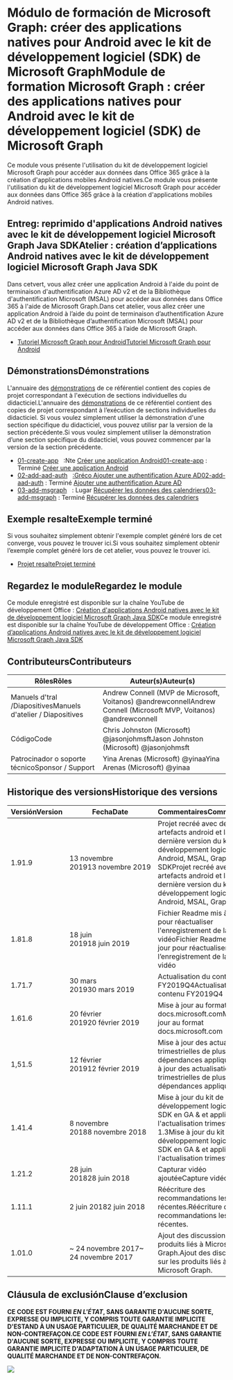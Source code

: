 # <a name="module-de-formation-microsoft-graph-crer-des-applications-natives-pour-android-avec-le-kit-de-dveloppement-logiciel-sdk-de-microsoft-graph"></a><span data-ttu-id="b4f50-101">Módulo de formación de Microsoft Graph: créer des applications natives pour Android avec le kit de développement logiciel (SDK) de Microsoft Graph</span><span class="sxs-lookup"><span data-stu-id="b4f50-101">Module de formation Microsoft Graph : créer des applications natives pour Android avec le kit de développement logiciel (SDK) de Microsoft Graph</span></span>

<span data-ttu-id="b4f50-102">Ce module vous présente l'utilisation du kit de développement logiciel Microsoft Graph pour accéder aux données dans Office 365 grâce à la création d'applications mobiles Android natives.</span><span class="sxs-lookup"><span data-stu-id="b4f50-102">Ce module vous présente l'utilisation du kit de développement logiciel Microsoft Graph pour accéder aux données dans Office 365 grâce à la création d'applications mobiles Android natives.</span></span>

## <a name="atelier-cration-dapplications-android-natives-avec-le-kit-de-dveloppement-logiciel-microsoftgraph-java-sdk"></a><span data-ttu-id="b4f50-103">Entreg: reprimido d'applications Android natives avec le kit de développement logiciel Microsoft Graph Java SDK</span><span class="sxs-lookup"><span data-stu-id="b4f50-103">Atelier : création d’applications Android natives avec le kit de développement logiciel Microsoft Graph Java SDK</span></span>

<span data-ttu-id="b4f50-104">Dans cetvert, vous allez créer une application Android à l'aide du point de terminaison d'authentification Azure AD v2 et de la Bibliothèque d'authentification Microsoft (MSAL) pour accéder aux données dans Office 365 à l'aide de Microsoft Graph.</span><span class="sxs-lookup"><span data-stu-id="b4f50-104">Dans cet atelier, vous allez créer une application Android à l’aide du point de terminaison d’authentification Azure AD v2 et de la Bibliothèque d’authentification Microsoft (MSAL) pour accéder aux données dans Office 365 à l’aide de Microsoft Graph.</span></span>

- [<span data-ttu-id="b4f50-105">Tutoriel Microsoft Graph pour Android</span><span class="sxs-lookup"><span data-stu-id="b4f50-105">Tutoriel Microsoft Graph pour Android</span></span>](https://docs.microsoft.com/graph/tutorials/android)

## <a name="dmonstrations"></a><span data-ttu-id="b4f50-106">Démonstrations</span><span class="sxs-lookup"><span data-stu-id="b4f50-106">Démonstrations</span></span>

<span data-ttu-id="b4f50-107">L'annuaire des [démonstrations](./demos) de ce référentiel contient des copies de projet correspondant à l'exécution de sections individuelles du didacticiel.</span><span class="sxs-lookup"><span data-stu-id="b4f50-107">L'annuaire des [démonstrations](./demos) de ce référentiel contient des copies de projet correspondant à l’exécution de sections individuelles du didacticiel.</span></span> <span data-ttu-id="b4f50-108">Si vous voulez simplement utiliser la démonstration d'une section spécifique du didacticiel, vous pouvez utilisr par la version de la section précédente.</span><span class="sxs-lookup"><span data-stu-id="b4f50-108">Si vous voulez simplement utiliser la démonstration d’une section spécifique du didacticiel, vous pouvez commencer par la version de la section précédente.</span></span>

- <span data-ttu-id="b4f50-109">[01-create-app](demos/01-create-app)   :Nte [Créer une application Android](https://docs.microsoft.com/graph/tutorials/android?tutorial-step=1)</span><span class="sxs-lookup"><span data-stu-id="b4f50-109">[01-create-app](demos/01-create-app) : Terminé [Créer une application Android](https://docs.microsoft.com/graph/tutorials/android?tutorial-step=1)</span></span>
- <span data-ttu-id="b4f50-110">[02-add-aad-auth](demos/02-add-aad-auth)   [:Gréco Ajouter une authentification Azure AD](https://docs.microsoft.com/graph/tutorials/android?tutorial-step=3)</span><span class="sxs-lookup"><span data-stu-id="b4f50-110">[02-add-aad-auth](demos/02-add-aad-auth) : Terminé [Ajouter une authentification Azure AD](https://docs.microsoft.com/graph/tutorials/android?tutorial-step=3)</span></span>
- <span data-ttu-id="b4f50-111">[03-add-msgraph](demos/03-add-msgraph)   : Lugar [Récupérer les données des calendriers](https://docs.microsoft.com/graph/tutorials/android?tutorial-step=4)</span><span class="sxs-lookup"><span data-stu-id="b4f50-111">[03-add-msgraph](demos/03-add-msgraph) : Terminé [Récupérer les données des calendriers](https://docs.microsoft.com/graph/tutorials/android?tutorial-step=4)</span></span>

## <a name="exemple-termin"></a><span data-ttu-id="b4f50-112">Exemple resalte</span><span class="sxs-lookup"><span data-stu-id="b4f50-112">Exemple terminé</span></span>

<span data-ttu-id="b4f50-113">Si vous souhaitez simplement obtenir l'exemple complet généré lors de cet converge, vous pouvez le trouver ici.</span><span class="sxs-lookup"><span data-stu-id="b4f50-113">Si vous souhaitez simplement obtenir l’exemple complet généré lors de cet atelier, vous pouvez le trouver ici.</span></span>

- [<span data-ttu-id="b4f50-114">Projet resalte</span><span class="sxs-lookup"><span data-stu-id="b4f50-114">Projet terminé</span></span>](demos/03-add-msgraph)

## <a name="regardez-le-module"></a><span data-ttu-id="b4f50-115">Regardez le module</span><span class="sxs-lookup"><span data-stu-id="b4f50-115">Regardez le module</span></span>

<span data-ttu-id="b4f50-116">Ce module enregistré est disponible sur la chaîne YouTube de développement Office : [Création d'applications Android natives avec le kit de développement logiciel Microsoft Graph Java SDK](https://youtu.be/BLmOmv4FSsQ)</span><span class="sxs-lookup"><span data-stu-id="b4f50-116">Ce module enregistré est disponible sur la chaîne YouTube de développement Office : [Création d’applications Android natives avec le kit de développement logiciel Microsoft Graph Java SDK](https://youtu.be/BLmOmv4FSsQ)</span></span>

## <a name="contributeurs"></a><span data-ttu-id="b4f50-117">Contributeurs</span><span class="sxs-lookup"><span data-stu-id="b4f50-117">Contributeurs</span></span>

| <span data-ttu-id="b4f50-118">Rôles</span><span class="sxs-lookup"><span data-stu-id="b4f50-118">Rôles</span></span> | <span data-ttu-id="b4f50-119">Auteur(s)</span><span class="sxs-lookup"><span data-stu-id="b4f50-119">Auteur(s)</span></span> |
| -------------------- | ------------------------------------------------------- |
| <span data-ttu-id="b4f50-120">Manuels d'tral /Diapositives</span><span class="sxs-lookup"><span data-stu-id="b4f50-120">Manuels d'atelier / Diapositives</span></span> | <span data-ttu-id="b4f50-121">Andrew Connell (MVP de Microsoft, Voitanos) @andrewconnell</span><span class="sxs-lookup"><span data-stu-id="b4f50-121">Andrew Connell (Microsoft MVP, Voitanos) @andrewconnell</span></span> |
| <span data-ttu-id="b4f50-122">Código</span><span class="sxs-lookup"><span data-stu-id="b4f50-122">Code</span></span> | <span data-ttu-id="b4f50-123">Chris Johnston (Microsoft) @jasonjohmsft</span><span class="sxs-lookup"><span data-stu-id="b4f50-123">Jason Johnston (Microsoft) @jasonjohmsft</span></span> |
| <span data-ttu-id="b4f50-124">Patrocinador o soporte técnico</span><span class="sxs-lookup"><span data-stu-id="b4f50-124">Sponsor / Support</span></span> | <span data-ttu-id="b4f50-125">Yina Arenas (Microsoft) @yinaa</span><span class="sxs-lookup"><span data-stu-id="b4f50-125">Yina Arenas (Microsoft) @yinaa</span></span> |

## <a name="historique-des-versions"></a><span data-ttu-id="b4f50-126">Historique des versions</span><span class="sxs-lookup"><span data-stu-id="b4f50-126">Historique des versions</span></span>

| <span data-ttu-id="b4f50-127">Versión</span><span class="sxs-lookup"><span data-stu-id="b4f50-127">Version</span></span> | <span data-ttu-id="b4f50-128">Fecha</span><span class="sxs-lookup"><span data-stu-id="b4f50-128">Date</span></span> | <span data-ttu-id="b4f50-129">Commentaires</span><span class="sxs-lookup"><span data-stu-id="b4f50-129">Commentaires</span></span> |
| ------- | ------------------ | -------------------------------------------------------------------------- |
| <span data-ttu-id="b4f50-130">1.9</span><span class="sxs-lookup"><span data-stu-id="b4f50-130">1.9</span></span> | <span data-ttu-id="b4f50-131">13 novembre 2019</span><span class="sxs-lookup"><span data-stu-id="b4f50-131">13 novembre 2019</span></span> | <span data-ttu-id="b4f50-132">Projet recréé avec des artefacts android et la dernière version du kit de développement logiciel Android, MSAL, Graph SDK</span><span class="sxs-lookup"><span data-stu-id="b4f50-132">Projet recréé avec des artefacts android et la dernière version du kit de développement logiciel Android, MSAL, Graph SDK</span></span> |
| <span data-ttu-id="b4f50-133">1.8</span><span class="sxs-lookup"><span data-stu-id="b4f50-133">1.8</span></span> | <span data-ttu-id="b4f50-134">18 juin 2019</span><span class="sxs-lookup"><span data-stu-id="b4f50-134">18 juin 2019</span></span> | <span data-ttu-id="b4f50-135">Fichier Readme mis à jour pour réactualiser l'enregistrement de la capture vidéo</span><span class="sxs-lookup"><span data-stu-id="b4f50-135">Fichier Readme mis à jour pour réactualiser l’enregistrement de la capture vidéo</span></span> |
| <span data-ttu-id="b4f50-136">1.7</span><span class="sxs-lookup"><span data-stu-id="b4f50-136">1.7</span></span> | <span data-ttu-id="b4f50-137">30 mars 2019</span><span class="sxs-lookup"><span data-stu-id="b4f50-137">30 mars 2019</span></span> | <span data-ttu-id="b4f50-138">Actualisation du contenu FY2019Q4</span><span class="sxs-lookup"><span data-stu-id="b4f50-138">Actualisation du contenu FY2019Q4</span></span> |
| <span data-ttu-id="b4f50-139">1.6</span><span class="sxs-lookup"><span data-stu-id="b4f50-139">1.6</span></span> | <span data-ttu-id="b4f50-140">20 février 2019</span><span class="sxs-lookup"><span data-stu-id="b4f50-140">20 février 2019</span></span> | <span data-ttu-id="b4f50-141">Mise à jour au format docs.microsoft.com</span><span class="sxs-lookup"><span data-stu-id="b4f50-141">Mise à jour au format docs.microsoft.com</span></span> |
| <span data-ttu-id="b4f50-142">1,5</span><span class="sxs-lookup"><span data-stu-id="b4f50-142">1.5</span></span> | <span data-ttu-id="b4f50-143">12 février 2019</span><span class="sxs-lookup"><span data-stu-id="b4f50-143">12 février 2019</span></span> | <span data-ttu-id="b4f50-144">Mise à jour des actualisations trimestrielles de plusieurs dépendances appliquée</span><span class="sxs-lookup"><span data-stu-id="b4f50-144">Mise à jour des actualisations trimestrielles de plusieurs dépendances appliquée</span></span> |
| <span data-ttu-id="b4f50-145">1.4</span><span class="sxs-lookup"><span data-stu-id="b4f50-145">1.4</span></span> | <span data-ttu-id="b4f50-146">8 novembre 2018</span><span class="sxs-lookup"><span data-stu-id="b4f50-146">8 novembre 2018</span></span> | <span data-ttu-id="b4f50-147">Mise à jour du kit de développement logiciel Java SDK en GA & et application de l'actualisation trimestrielle 1.3</span><span class="sxs-lookup"><span data-stu-id="b4f50-147">Mise à jour du kit de développement logiciel Java SDK en GA & et application de l'actualisation trimestrielle 1.3</span></span> | <span data-ttu-id="b4f50-148">12 septembre 2018</span><span class="sxs-lookup"><span data-stu-id="b4f50-148">12 septembre 2018</span></span> | <span data-ttu-id="b4f50-149">Remplacement du kit de développement logiciel Graph Android avec Graph Kit de développement logiciel Java & application de l'actualisation trimestrielle</span><span class="sxs-lookup"><span data-stu-id="b4f50-149">Remplacement du kit de développement logiciel Graph Android avec Graph Kit de développement logiciel Java & application de l’actualisation trimestrielle</span></span> |
| <span data-ttu-id="b4f50-150">1.2</span><span class="sxs-lookup"><span data-stu-id="b4f50-150">1.2</span></span> | <span data-ttu-id="b4f50-151">28 juin 2018</span><span class="sxs-lookup"><span data-stu-id="b4f50-151">28 juin 2018</span></span> | <span data-ttu-id="b4f50-152">Capturar vidéo ajoutée</span><span class="sxs-lookup"><span data-stu-id="b4f50-152">Capture vidéo ajoutée</span></span> |
| <span data-ttu-id="b4f50-153">1.1</span><span class="sxs-lookup"><span data-stu-id="b4f50-153">1.1</span></span> | <span data-ttu-id="b4f50-154">2 juin 2018</span><span class="sxs-lookup"><span data-stu-id="b4f50-154">2 juin 2018</span></span> | <span data-ttu-id="b4f50-155">Réécriture des recommandations les plus récentes.</span><span class="sxs-lookup"><span data-stu-id="b4f50-155">Réécriture des recommandations les plus récentes.</span></span> |
| <span data-ttu-id="b4f50-156">1.0</span><span class="sxs-lookup"><span data-stu-id="b4f50-156">1.0</span></span> | <span data-ttu-id="b4f50-157">~ 24 novembre 2017</span><span class="sxs-lookup"><span data-stu-id="b4f50-157">~ 24 novembre 2017</span></span> | <span data-ttu-id="b4f50-158">Ajout des discussions sur les produits liés à Microsoft Graph.</span><span class="sxs-lookup"><span data-stu-id="b4f50-158">Ajout des discussions sur les produits liés à Microsoft Graph.</span></span> |

## <a name="clause-dexclusion"></a><span data-ttu-id="b4f50-159">Cláusula de exclusión</span><span class="sxs-lookup"><span data-stu-id="b4f50-159">Clause d’exclusion</span></span>

<span data-ttu-id="b4f50-160">**CE CODE EST FOURNI _EN L'ÉTAT_, SANS GARANTIE D'AUCUNE SORTE, EXPRESSE OU IMPLICITE, Y COMPRIS TOUTE GARANTIE IMPLICITE D'ESTAND À UN USAGE PARTICULIER, DE QUALITÉ MARCHANDE ET DE NON-CONTREFAÇON.**</span><span class="sxs-lookup"><span data-stu-id="b4f50-160">**CE CODE EST FOURNI _EN L’ÉTAT_, SANS GARANTIE D'AUCUNE SORTE, EXPRESSE OU IMPLICITE, Y COMPRIS TOUTE GARANTIE IMPLICITE D'ADAPTATION À UN USAGE PARTICULIER, DE QUALITÉ MARCHANDE ET DE NON-CONTREFAÇON.**</span></span>

<!-- markdownlint-disable MD033 -->
<img src="https://telemetry.sharepointpnp.com/msgraph-training-android" />
